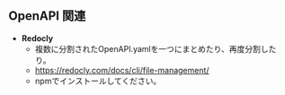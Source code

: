 ## OpenAPI 関連

- **Redocly**
  - 複数に分割されたOpenAPI.yamlを一つにまとめたり、再度分割したり。
  - https://redocly.com/docs/cli/file-management/
  - npmでインストールしてください。
